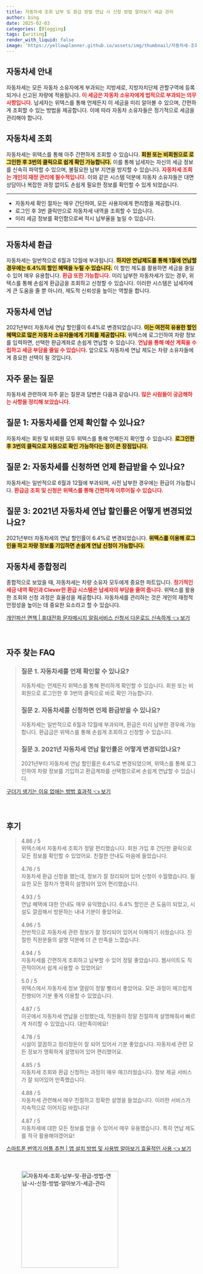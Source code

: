 ```yaml
---
title: 자동차세 조회 납부 및 환급 방법 연납 시 신청 방법 알아보기 세금 관리
author: bing
date: 2025-02-03
categories: [Blogging]
tags: [writing]
render_with_liquid: false
image: 'https://yellowplanner.github.io/assets/img/thumbnail/자동차세-조회-납부-및-환급-방법-연납-시-신청-방법-알아보기-세금-관리.webp'
---
```



<h2 id='자동차세_안내'>자동차세 안내</h2>

<p>자동차세는 모든 자동차 소유자에게 부과되는 지방세로, 지방자치단체 관할구역에 등록되거나 신고된 차량에 적용됩니다. <b><span style="color: #ee2323;">이 세금은 자동차 소유자에게 법적으로 부과되는 의무 사항입니다.</span></b> 납세자는 위텍스를 통해 언제든지 이 세금을 미리 알아볼 수 있으며, 간편하게 조회할 수 있는 방법을 제공합니다. 이에 따라 자동차 소유자들은 정기적으로 세금을 관리해야 합니다.</p>

<h2 id='자동차세_조회'>자동차세 조회</h2>

<p>자동차세는 위텍스를 통해 아주 간편하게 조회할 수 있습니다. <b><span style="background-color: #ffe066;">회원 또는 비회원으로 로그인한 후 3번의 클릭으로 쉽게 확인 가능합니다.</span></b> 이를 통해 납세자는 자신의 세금 정보를 신속히 파악할 수 있으며, 불필요한 납부 지연을 방지할 수 있습니다. <b><span style="color: #ee2323;">자동차세 조회는 개인의 재정 관리에 필수적입니다.</span></b> 이와 같은 시스템 덕분에 자동차 소유자들은 대면 상담이나 복잡한 과정 없이도 손쉽게 필요한 정보를 확인할 수 있게 되었습니다.</p>

<hr />

<ul>
    <li>자동차세 확인 절차는 매우 간단하여, 모든 사용자에게 편리함을 제공합니다.</li>
    <li>로그인 후 3번 클릭만으로 자동차세 내역을 조회할 수 있습니다.</li>
    <li>미리 세금 정보를 확인함으로써 적시 납부율을 높일 수 있습니다.</li>
</ul>

<hr />

<h2 id='자동차세_환급'>자동차세 환급</h2>

<p>자동차세는 일반적으로 6월과 12월에 부과됩니다. <b><span style="background-color: #ffe066;">하지만 연납제도를 통해 1월에 연납할 경우에는 6.4%의 할인 혜택을 누릴 수 있습니다.</span></b> 이 할인 제도를 활용하면 세금을 줄일 수 있어 매우 유용합니다. <b><span style="color: #ee2323;">환급 또한 가능합니다.</span></b> 미리 납부한 자동차세가 있는 경우, 위텍스를 통해 손쉽게 환급금을 조회하고 신청할 수 있습니다. 이러한 시스템은 납세자에게 큰 도움을 줄 뿐 아니라, 제도적 신뢰성을 높이는 역할을 합니다.</p>

<h2 id='자동차세_연납'>자동차세 연납</h2>

<p>2021년부터 자동차세 연납 할인률이 6.4%로 변경되었습니다. <b><span style="background-color: #ffe066;">이는 여전히 유용한 할인 혜택으로 많은 자동차 소유자들에게 기회를 제공합니다.</span></b> 위텍스에 로그인하여 차량 정보를 입력하면, 선택한 환급계좌로 손쉽게 연납할 수 있습니다. <b><span style="color: #ee2323;">연납을 통해 예산 계획을 수립하고 세금 부담을 줄일 수 있습니다.</span></b> 앞으로도 자동차세 연납 제도는 차량 소유자들에게 중요한 선택이 될 것입니다.</p>

<h2 id='자주_묻는_질문'>자주 묻는 질문</h2>

<p>자동차세 관련하여 자주 묻는 질문과 답변은 다음과 같습니다. <b><span style="color: #ee2323;">많은 사람들이 궁금해하는 사항을 정리해 보았습니다.</span></b></p>

<h2 id='질문_1_자동차세_확인'>질문 1: 자동차세를 언제 확인할 수 있나요?</h2>

<p>자동차세는 회원 및 비회원 모두 위텍스를 통해 언제든지 확인할 수 있습니다. <b><span style="background-color: #ffe066;">로그인한 후 3번의 클릭으로 자동으로 확인 가능하다는 점이 큰 장점입니다.</span></b></p>

<h2 id='질문_2_자동차세_환급'>질문 2: 자동차세를 신청하면 언제 환급받을 수 있나요?</h2>

<p>자동차세는 일반적으로 6월과 12월에 부과되며, 사전 납부한 경우에는 환급이 가능합니다. <b><span style="color: #ee2323;">환급금 조회 및 신청은 위텍스를 통해 간편하게 이루어질 수 있습니다.</span></b></p>

<h2 id='질문_3_자동차세_연납할인'>질문 3: 2021년 자동차세 연납 할인률은 어떻게 변경되었나요?</h2>

<p>2021년부터 자동차세의 연납 할인률이 6.4%로 변경되었습니다. <b><span style="background-color: #ffe066;">위텍스를 이용해 로그인을 하고 차량 정보를 기입하면 손쉽게 연납 신청이 가능합니다.</span></b></p>

<h2 id='자동차세_종합정리'>자동차세 종합정리</h2>

<p>종합적으로 보았을 때, 자동차세는 차량 소유자 모두에게 중요한 파트입니다. <b><span style="color: #ee2323;">정기적인 세금 내역 확인과 Clever한 환급 시스템은 납세자의 부담을 줄여 줍니다.</span></b> 위텍스를 활용한 조회와 신청 과정은 효율성을 제공합니다. 자동차세를 관리하는 것은 개인의 재정적 안정성을 높이는 데 중요한 요소라고 할 수 있습니다.</p>


<p><a class="click-button" title="개인파산 면책 | 휴대전화 문자메시지 알림서비스 신청서 다운로드 신속하게" href="https://yellowplanner.github.io/posts/%EA%B0%9C%EC%9D%B8%ED%8C%8C%EC%82%B0-%EB%A9%B4%EC%B1%85-%ED%9C%B4%EB%8C%80%EC%A0%84%ED%99%94-%EB%AC%B8%EC%9E%90%EB%A9%94%EC%8B%9C%EC%A7%80-%EC%95%8C%EB%A6%BC%EC%84%9C%EB%B9%84%EC%8A%A4-%EC%8B%A0%EC%B2%AD%EC%84%9C-%EB%8B%A4%EC%9A%B4%EB%A1%9C%EB%93%9C-%EC%8B%A0%EC%86%8D%ED%95%98%EA%B2%8C/" rel="dofollow">개인파산 면책 | 휴대전화 문자메시지 알림서비스 신청서 다운로드 신속하게 👈 보기</a></p><br>
<h2 id='자주_찾는_FAQ'>자주 찾는 FAQ</h2>
<div itemscope="" itemtype="https://schema.org/FAQPage"> 
<blockquote> 
<div itemscope="" itemprop="mainEntity" itemtype="https://schema.org/Question"> 
<h3 itemprop="name">질문 1. 자동차세를 언제 확인할 수 있나요?</h3> 
<div itemscope="" itemprop="acceptedAnswer" itemtype="https://schema.org/Answer"> 
<span itemprop="text"> 
<p>자동차세는 언제든지 위텍스를 통해 편리하게 확인할 수 있습니다. 회원 또는 비회원으로 로그인한 후 3번의 클릭으로 바로 확인 가능합니다.</p> 
</span> 
</div> 
</div> 

<div itemscope="" itemprop="mainEntity" itemtype="https://schema.org/Question"> 
<h3 itemprop="name">질문 2. 자동차세를 신청하면 언제 환급받을 수 있나요?</h3> 
<div itemscope="" itemprop="acceptedAnswer" itemtype="https://schema.org/Answer"> 
<span itemprop="text"> 
<p>자동차세는 일반적으로 6월과 12월에 부과되며, 환급은 미리 납부한 경우에 가능합니다. 환급금은 위텍스를 통해 손쉽게 조회하고 신청할 수 있습니다.</p> 
</span> 
</div> 
</div> 

<div itemscope="" itemprop="mainEntity" itemtype="https://schema.org/Question"> 
<h3 itemprop="name">질문 3. 2021년 자동차세 연납 할인률은 어떻게 변경되었나요?</h3> 
<div itemscope="" itemprop="acceptedAnswer" itemtype="https://schema.org/Answer"> 
<span itemprop="text"> 
<p>2021년부터 자동차세 연납 할인률은 6.4%로 변경되었으며, 위텍스를 통해 로그인하여 차량 정보를 기입하고 환급계좌를 선택함으로써 손쉽게 연납할 수 있습니다.</p> 
</span> 
</div> 
</div> 

</blockquote> 
</div>
<p><a class="click-button" title="구더기 생기는 이유 없애는 방법 효과적" href="https://yellowplanner.github.io/posts/%EA%B5%AC%EB%8D%94%EA%B8%B0-%EC%83%9D%EA%B8%B0%EB%8A%94-%EC%9D%B4%EC%9C%A0-%EC%97%86%EC%95%A0%EB%8A%94-%EB%B0%A9%EB%B2%95-%ED%9A%A8%EA%B3%BC%EC%A0%81/" rel="dofollow">구더기 생기는 이유 없애는 방법 효과적 👈 보기</a></p><br>
<h2 id='후기'>후기</h2>
<div itemscope itemtype="https://schema.org/Product">
  <blockquote>
  <div itemprop="review" itemscope itemtype="https://schema.org/Review">
      <div itemprop="reviewRating" itemscope itemtype="https://schema.org/Rating"> <span itemprop="ratingValue">4.86</span> / <span itemprop="bestRating">5</span> </div>
      <span itemprop="reviewBody">위텍스에서 자동차세 조회가 정말 편리했습니다. 회원 가입 후 간단한 클릭으로 모든 정보를 확인할 수 있었어요. 친절한 안내도 마음에 들었습니다.</span>
  </div>
  <br>
  <div itemprop="review" itemscope itemtype="https://schema.org/Review">
      <div itemprop="reviewRating" itemscope itemtype="https://schema.org/Rating"> <span itemprop="ratingValue">4.76</span> / <span itemprop="bestRating">5</span> </div>
      <span itemprop="reviewBody">자동차세 환급 신청을 했는데, 정보가 잘 정리되어 있어 신청이 수월했습니다. 필요한 모든 절차가 명확히 설명되어 있어 편리했습니다.</span>
  </div>
  <br>
  <div itemprop="review" itemscope itemtype="https://schema.org/Review">
      <div itemprop="reviewRating" itemscope itemtype="https://schema.org/Rating"> <span itemprop="ratingValue">4.93</span> / <span itemprop="bestRating">5</span> </div>
      <span itemprop="reviewBody">연납 혜택에 대한 안내도 매우 유익했습니다. 6.4% 할인은 큰 도움이 되었고, 시설도 깔끔해서 방문하는 내내 기분이 좋았어요.</span>
  </div>
  <br>
  <div itemprop="review" itemscope itemtype="https://schema.org/Review">
      <div itemprop="reviewRating" itemscope itemtype="https://schema.org/Rating"> <span itemprop="ratingValue">4.96</span> / <span itemprop="bestRating">5</span> </div>
      <span itemprop="reviewBody">전반적으로 자동차세 관련 정보가 잘 정리되어 있어서 이해하기 쉬웠습니다. 친절한 직원분들의 설명 덕분에 더 큰 만족을 느꼈습니다.</span>
  </div>
  <br>
  <div itemprop="review" itemscope itemtype="https://schema.org/Review">
      <div itemprop="reviewRating" itemscope itemtype="https://schema.org/Rating"> <span itemprop="ratingValue">4.94</span> / <span itemprop="bestRating">5</span> </div>
      <span itemprop="reviewBody">자동차세를 간편하게 조회하고 납부할 수 있어 정말 좋았습니다. 웹사이트도 직관적이어서 쉽게 사용할 수 있었어요!</span>
  </div>
  <br>
  <div itemprop="review" itemscope itemtype="https://schema.org/Review">
      <div itemprop="reviewRating" itemscope itemtype="https://schema.org/Rating"> <span itemprop="ratingValue">5.0</span> / <span itemprop="bestRating">5</span> </div>
      <span itemprop="reviewBody">위텍스에서 자동차세 정보 열람이 정말 빨라서 좋았어요. 모든 과정이 매끄럽게 진행되어 기분 좋게 이용할 수 있었습니다.</span>
  </div>
  <br>
  <div itemprop="review" itemscope itemtype="https://schema.org/Review">
      <div itemprop="reviewRating" itemscope itemtype="https://schema.org/Rating"> <span itemprop="ratingValue">4.87</span> / <span itemprop="bestRating">5</span> </div>
      <span itemprop="reviewBody">이곳에서 자동차세 연납을 신청했는데, 직원들이 정말 친절하게 설명해줘서 빠르게 처리할 수 있었습니다. 대만족이에요!</span>
  </div>
  <br>
  <div itemprop="review" itemscope itemtype="https://schema.org/Review">
      <div itemprop="reviewRating" itemscope itemtype="https://schema.org/Rating"> <span itemprop="ratingValue">4.78</span> / <span itemprop="bestRating">5</span> </div>
      <span itemprop="reviewBody">시설이 깔끔하고 정리정돈이 잘 되어 있어서 기분 좋았습니다. 자동차세 관련 모든 정보가 명확하게 설명되어 있어 편리했어요.</span>
  </div>
  <br>
  <div itemprop="review" itemscope itemtype="https://schema.org/Review">
      <div itemprop="reviewRating" itemscope itemtype="https://schema.org/Rating"> <span itemprop="ratingValue">4.85</span> / <span itemprop="bestRating">5</span> </div>
      <span itemprop="reviewBody">자동차세 조회와 환급 신청하는 과정이 매우 매끄러웠습니다. 정보 제공 서비스가 잘 되어있어 만족했습니다.</span>
  </div>
  <br>
  <div itemprop="review" itemscope itemtype="https://schema.org/Review">
      <div itemprop="reviewRating" itemscope itemtype="https://schema.org/Rating"> <span itemprop="ratingValue">4.88</span> / <span itemprop="bestRating">5</span> </div>
      <span itemprop="reviewBody">자동차세 관련해서 매우 친절하고 정확한 설명을 들었습니다. 이러한 서비스가 지속적으로 이어지길 바랍니다!</span>
  </div>
  <br>
  <div itemprop="review" itemscope itemtype="https://schema.org/Review">
      <div itemprop="reviewRating" itemscope itemtype="https://schema.org/Rating"> <span itemprop="ratingValue">4.87</span> / <span itemprop="bestRating">5</span> </div>
      <span itemprop="reviewBody">자동차세에 대한 모든 정보를 얻을 수 있어서 매우 유용했습니다. 특히 연납 제도를 적극 활용해야겠어요!</span>
  </div>
  </blockquote>
</div>
<p><a class="click-button" title="스마트폰 번역기 어플 추천 | 앱 설치 방법 및 사용법 알아보기 효율적인 사용" href="https://yellowplanner.github.io/posts/%EC%8A%A4%EB%A7%88%ED%8A%B8%ED%8F%B0-%EB%B2%88%EC%97%AD%EA%B8%B0-%EC%96%B4%ED%94%8C-%EC%B6%94%EC%B2%9C-%EC%95%B1-%EC%84%A4%EC%B9%98-%EB%B0%A9%EB%B2%95-%EB%B0%8F-%EC%82%AC%EC%9A%A9%EB%B2%95-%EC%95%8C%EC%95%84%EB%B3%B4%EA%B8%B0-%ED%9A%A8%EC%9C%A8%EC%A0%81%EC%9D%B8-%EC%82%AC%EC%9A%A9/" rel="dofollow">스마트폰 번역기 어플 추천 | 앱 설치 방법 및 사용법 알아보기 효율적인 사용 👈 보기</a></p><br>
<figure class="image"><img src="https://yellowplanner.github.io/assets/img/thumbnail/자동차세-조회-납부-및-환급-방법-연납-시-신청-방법-알아보기-세금-관리.webp" alt="자동차세-조회-납부-및-환급-방법-연납-시-신청-방법-알아보기-세금-관리" width="256" height="256"></figure>